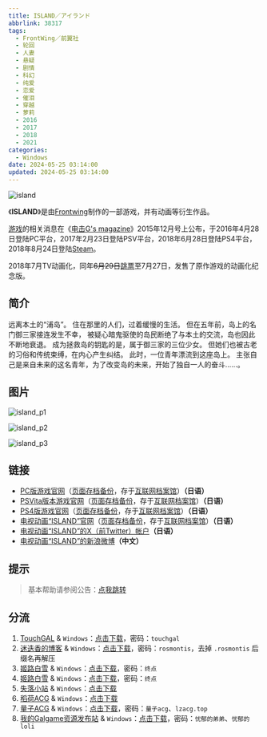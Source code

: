 ```yaml
---
title: ISLAND／アイランド
abbrlink: 38317
tags:
  - FrontWing／前翼社
  - 轮回
  - 人妻
  - 悬疑
  - 剧情
  - 科幻
  - 纯爱
  - 恋爱
  - 催泪
  - 穿越
  - 萝莉
  - 2016
  - 2017
  - 2018
  - 2021
categories:
  - Windows
date: 2024-05-25 03:14:00
updated: 2024-05-25 03:14:00
---
```


![island](https://unpkg.com/galgame/img/island.webp)

《**ISLAND**》是由[Frontwing](https://zh.moegirl.org.cn/Frontwing)制作的一部游戏，并有动画等衍生作品。

[游戏](https://zh.moegirl.org.cn/游戏)的相关消息在《[电击G's magazine](https://zh.moegirl.org.cn/电击G's_magazine)》2015年12月号上公布，于2016年4月28日登陆PC平台，2017年2月23日登陆PSV平台，2018年6月28日登陆PS4平台，2018年8月24日登陆[Steam](https://zh.moegirl.org.cn/Steam)。

2018年7月TV动画化，同年~~6月29日~~[跳票](https://zh.moegirl.org.cn/跳票)至7月27日，发售了原作游戏的动画化纪念版。

<!-- more -->

## 简介

远离本土的“浦岛”。
住在那里的人们，过着缓慢的生活。
但在五年前，岛上的名门御三家接连发生不幸，
被疑心暗鬼驱使的岛民断绝了与本土的交流，岛也因此不断地衰退。
成为拯救岛的钥匙的是，属于御三家的三位少女。
但她们也被古老的习俗和传统束缚，在内心产生纠结。
此时，一位青年漂流到这座岛上。
主张自己是来自未来的这名青年，为了改变岛的未来，开始了独自一人的奋斗……。

## 图片

![island_p1](https://unpkg.com/galgame/img/island_p1.webp)

![island_p2](https://unpkg.com/galgame/img/island_p2.webp)

![island_p3](https://unpkg.com/galgame/img/island_p3.webp)

## 链接

- [PC版游戏官网](http://never-island.com/game/)（[页面存档备份](https://web.archive.org/web/20180422210100/http://never-island.com/game/)，存于[互联网档案馆](https://zh.wikipedia.org/wiki/互联网档案馆)）**（日语）**
- [PSVita版本游戏官网](http://www.prot.co.jp/psv/island/index.html)（[页面存档备份](https://web.archive.org/web/20180514072224/http://www.prot.co.jp/psv/island/index.html)，存于[互联网档案馆](https://zh.wikipedia.org/wiki/互联网档案馆)）**（日语）**
- [PS4版游戏官网](http://www.prot.co.jp/ps4/island/)（[页面存档备份](https://web.archive.org/web/20180502100041/http://www.prot.co.jp/ps4/island/)，存于[互联网档案馆](https://zh.wikipedia.org/wiki/互联网档案馆)）**（日语）**
- [电视动画“ISLAND”官网](http://never-island.com/)（[页面存档备份](https://web.archive.org/web/20180316084246/http://never-island.com/)，存于[互联网档案馆](https://zh.wikipedia.org/wiki/互联网档案馆)）**（日语）**
- [电视动画“ISLAND”的X（前Twitter）帐户](https://twitter.com/island_fw)**（日语）**
- [电视动画“ISLAND”的新浪微博](https://weibo.com/islandanime)**（中文）**

## 提示

> 基本帮助请参阅公告：[点我跳转](/p/announcement/)

## 分流

1. [TouchGAL](https://touchgal.net/) & `Windows`：[点击下载](https://pan.touchgal.net/s/wmHv)，密码：`touchgal`
2. [迷迭香的博客](https://rosmontis.com/) & `Windows`：[点击下载](https://drive.rosmontis.com/s/X9KSe)，密码：`rosmontis`，去掉 `.rosmontis` 后缀名再解压
3. [姬路白雪](https://pan.jlbx.xyz/) & `Windows`：[点击下载](https://pan.jlbx.xyz/GalGame/PC/Island)，密码：`终点`
4. [姬路白雪](https://pan.jlbx.xyz/) & `Windows`：[点击下载](https://pan.jlbx.xyz/GalGame/gal%E7%BB%88%E7%82%B9%E8%B5%84%E6%BA%90%EF%BC%88%E5%AF%86%E7%A0%81%20%E7%BB%88%E7%82%B9%EF%BC%89/HI/ISLAND/%E5%A4%9C%E9%B8%AE%E7%9A%84%E6%A0%91%E6%B4%9E%E7%89%88%E6%9C%AC)，密码：`终点`
5. [失落小站](https://www.shinnku.com/) & `Windows`：[点击下载](https://www.shinnku.com/api/download/0/win/ISLAND.7z)
6. [稻荷ACG](https://amoebi.com/) & `Windows`：[点击下载](https://sakustar.me/art/4440)
7. [量子ACG](https://lzacg.org/) & `Windows`：[点击下载](https://lzacg.org/434)，密码：`量子acg`、`lzacg.top`
8. [我的Galgame资源发布站](https://www.ttloli.com/) & `Windows`：[点击下载](https://www.ttloli.com/island.html)，密码：`忧郁的弟弟`、`忧郁的loli`
